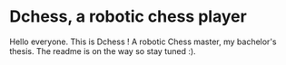 # Dchess, a robotic chess player
Hello everyone. This is Dchess ! A robotic Chess master, my bachelor's thesis. The readme is on the way so stay tuned :).

